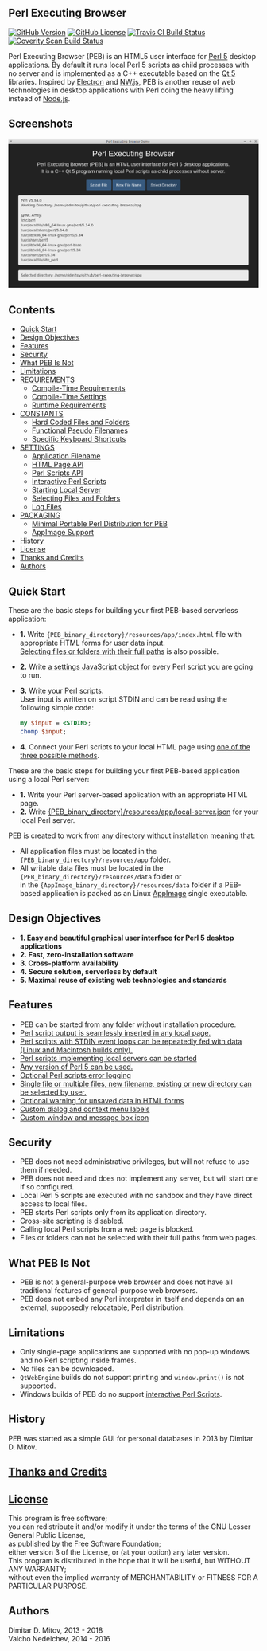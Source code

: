 Perl Executing Browser
--------------------------------------------------------------------------------

[![GitHub Version](https://img.shields.io/github/release/ddmitov/perl-executing-browser.svg)](https://github.com/ddmitov/perl-executing-browser/releases)
[![GitHub License](http://img.shields.io/badge/License-LGPL%20v3-blue.svg)](./LICENSE.md)
[![Travis CI Build Status](https://travis-ci.org/ddmitov/perl-executing-browser.svg?branch=master)](https://travis-ci.org/ddmitov/perl-executing-browser)
[![Coverity Scan Build Status](https://scan.coverity.com/projects/11334/badge.svg)](https://scan.coverity.com/projects/ddmitov-perl-executing-browser)  

Perl Executing Browser (PEB) is an HTML5 user interface for [Perl 5](https://www.perl.org/) desktop applications. By default it runs local Perl 5 scripts as child processes with no server and is implemented as a C++ executable based on the [Qt 5](https://www.qt.io/) libraries. Inspired by [Electron](http://electron.atom.io/) and [NW.js](http://nwjs.io/), PEB is another reuse of web technologies in desktop applications with Perl doing the heavy lifting instead of [Node.js](https://nodejs.org/en/).

## Screenshots

![PEB Screenshot](https://github.com/ddmitov/perl-executing-browser/raw/master/doc/screenshot.png "PEB Screenshot")  

## Contents
* [Quick Start](#quick-start)
* [Design Objectives](#design-objectives)
* [Features](#features)
* [Security](#security)
* [What PEB Is Not](#what-peb-is-not)
* [Limitations](#limitations)
* [REQUIREMENTS](./doc/REQUIREMENTS.md)
  * [Compile-Time Requirements](./doc/REQUIREMENTS.md#compile-time-requirements)
  * [Compile-Time Settings](./doc/REQUIREMENTS.md#compile-time-settings)
  * [Runtime Requirements](./doc/REQUIREMENTS.md#runtime-requirements)
* [CONSTANTS](./doc/CONSTANTS.md)
  * [Hard Coded Files and Folders](./doc/CONSTANTS.md#hard-coded-files-and-folders)
  * [Functional Pseudo Filenames](./doc/CONSTANTS.md#functional-pseudo-filenames)
  * [Specific Keyboard Shortcuts](./doc/CONSTANTS.md#specific-keyboard-shortcuts)
* [SETTINGS](./doc/SETTINGS.md)
  * [Application Filename](./doc/SETTINGS.md#application-filename)
  * [HTML Page API](./doc/SETTINGS.md#html-page-api)
  * [Perl Scripts API](./doc/SETTINGS.md#perl-scripts-api)
  * [Interactive Perl Scripts](./doc/SETTINGS.md#interactive-perl-scripts)
  * [Starting Local Server](./doc/SETTINGS.md#starting-local-server)
  * [Selecting Files and Folders](./doc/SETTINGS.md#selecting-files-and-folders)
  * [Log Files](./doc/SETTINGS.md#log-files)
* [PACKAGING](./doc/PACKAGING.md)
  * [Minimal Portable Perl Distribution for PEB](./doc/PACKAGING.md#minimal-portable-perl-distribution-for-peb)
  * [AppImage Support](./doc/PACKAGING.md#appimage-support)
* [History](#history)
* [License](./LICENSE.md)
* [Thanks and Credits](./doc/CREDITS.md)
* [Authors](#authors)

## Quick Start
These are the basic steps for building your first PEB-based serverless application:  

* **1.** Write ``{PEB_binary_directory}/resources/app/index.html`` file with appropriate HTML forms for user data input.  
  [Selecting files or folders with their full paths](./doc/SETTINGS.md#selecting-files-and-folders) is also possible.
* **2.** Write [a settings JavaScript object](./doc/SETTINGS.md#perl-scripts-api) for every Perl script you are going to run.
* **3.** Write your Perl scripts.  
  User input is written on script STDIN and can be read using the following simple code:  

  ```perl
  my $input = <STDIN>;
  chomp $input;
  ```

* **4.** Connect your Perl scripts to your local HTML page using [one of the three possible methods](./doc/SETTINGS.md#perl-scripts-api).  

These are the basic steps for building your first PEB-based application using a local Perl server:  

* **1.** Write your Perl server-based application with an appropriate HTML page.  
* **2.** Write [{PEB_binary_directory}/resources/app/local-server.json](./doc/SETTINGS.md#starting-local-server) for your local Perl server.  

PEB is created to work from any directory without installation meaning that:
* All application files must be located in the ``{PEB_binary_directory}/resources/app`` folder.
* All writable data files must be located in the ``{PEB_binary_directory}/resources/data`` folder or  
  in the ``{AppImage_binary_directory}/resources/data`` folder if a PEB-based application is packed as an Linux [AppImage](https://appimage.org/) single executable.

## Design Objectives
* **1. Easy and beautiful graphical user interface for Perl 5 desktop applications**  
* **2. Fast, zero-installation software**  
* **3. Cross-platform availability**  
* **4. Secure solution, serverless by default**  
* **5. Maximal reuse of existing web technologies and standards**

## Features
* PEB can be started from any folder without installation procedure.
* [Perl script output is seamlessly inserted in any local page.](./doc/SETTINGS.md#perl-scripts-api)
* [Perl scripts with STDIN event loops can be repeatedly fed with data (Linux and Macintosh builds only).](./doc/SETTINGS.md#interactive-perl-scripts)
* [Perl scripts implementing local servers can be started](./doc/SETTINGS.md#starting-local-server)
* [Any version of Perl 5 can be used.](./doc/REQUIREMENTS.md#runtime-requirements)
* [Optional Perl scripts error logging](./doc/SETTINGS.md#log-files)
* [Single file or multiple files, new filename, existing or new directory can be selected by user.](./doc/SETTINGS.md#selecting-files-and-folders)  
* [Optional warning for unsaved data in HTML forms](./doc/SETTINGS.md#html-page-api)
* [Custom dialog and context menu labels](./doc/SETTINGS.md#html-page-api)
* [Custom window and message box icon](./doc/CONSTANTS.md#icon)

## Security
* PEB does not need administrative privileges, but will not refuse to use them if needed.
* PEB does not need and does not implement any server, but will start one if so configured.  
* Local Perl 5 scripts are executed with no sandbox and they have direct access to local files.
* PEB starts Perl scripts only from its application directory.
* Cross-site scripting is disabled.
* Calling local Perl scripts from a web page is blocked.
* Files or folders can not be selected with their full paths from web pages.

## What PEB Is Not
* PEB is not a general-purpose web browser and does not have all traditional features of general-purpose web browsers.
* PEB does not embed any Perl interpreter in itself and depends on an external, supposedly relocatable, Perl distribution.

## Limitations
* Only single-page applications are supported with no pop-up windows and no Perl scripting inside frames.
* No files can be downloaded.
* ``QtWebEngine`` builds do not support printing and ``window.print()`` is not supported.
* Windows builds of PEB do no support [interactive Perl Scripts](./doc/SETTINGS.md#interactive-perl-scripts).

## History
PEB was started as a simple GUI for personal databases in 2013 by Dimitar D. Mitov.

## [Thanks and Credits](CREDITS.md)

## [License](./LICENSE.md)
This program is free software;  
you can redistribute it and/or modify it under the terms of the GNU Lesser General Public License,  
as published by the Free Software Foundation;  
either version 3 of the License, or (at your option) any later version.  
This program is distributed in the hope that it will be useful, but WITHOUT ANY WARRANTY;  
without even the implied warranty of MERCHANTABILITY or FITNESS FOR A PARTICULAR PURPOSE.

## Authors
Dimitar D. Mitov, 2013 - 2018  
Valcho Nedelchev, 2014 - 2016  

